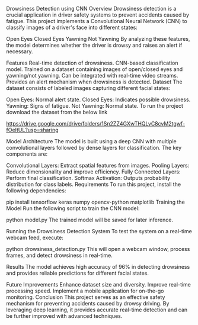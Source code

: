 Drowsiness Detection using CNN
Overview
Drowsiness detection is a crucial application in driver safety systems to prevent accidents caused by fatigue. This project implements a Convolutional Neural Network (CNN) to classify images of a driver's face into different states:

Open Eyes
Closed Eyes
Yawning
Not Yawning
By analyzing these features, the model determines whether the driver is drowsy and raises an alert if necessary.

Features
Real-time detection of drowsiness.
CNN-based classification model.
Trained on a dataset containing images of open/closed eyes and yawning/not yawning.
Can be integrated with real-time video streams.
Provides an alert mechanism when drowsiness is detected.
Dataset
The dataset consists of labeled images capturing different facial states:

Open Eyes: Normal alert state.
Closed Eyes: Indicates possible drowsiness.
Yawning: Signs of fatigue.
Not Yawning: Normal state.
To run the project download the dataset from the below link

https://drive.google.com/drive/folders/1Sn2ZZ4GXwTHQLvC8cvM2tgwf-fOeItUL?usp=sharing

Model Architecture
The model is built using a deep CNN with multiple convolutional layers followed by dense layers for classification. The key components are:

Convolutional Layers: Extract spatial features from images.
Pooling Layers: Reduce dimensionality and improve efficiency.
Fully Connected Layers: Perform final classification.
Softmax Activation: Outputs probability distribution for class labels.
Requirements
To run this project, install the following dependencies:

pip install tensorflow keras numpy opencv-python matplotlib
Training the Model
Run the following script to train the CNN model:

python model.py
The trained model will be saved for later inference.

Running the Drowsiness Detection System
To test the system on a real-time webcam feed, execute:

python drowsiness_detection.py
This will open a webcam window, process frames, and detect drowsiness in real-time.

Results
The model achieves high accuracy of 96% in detecting drowsiness and provides reliable predictions for different facial states.

Future Improvements
Enhance dataset size and diversity.
Improve real-time processing speed.
Implement a mobile application for on-the-go monitoring.
Conclusion
This project serves as an effective safety mechanism for preventing accidents caused by drowsy driving. By leveraging deep learning, it provides accurate real-time detection and can be further improved with advanced techniques.
